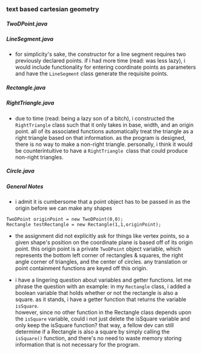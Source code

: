 ### text based cartesian geometry 

##### TwoDPoint.java

##### LineSegment.java

* for simplicity's sake, the constructor for a line segment requires two previously declared points.  if i had more time (read: was less lazy), i would include functionality for entering coordinate points as parameters and have the `LineSegment` class generate the requisite points.

##### Rectangle.java

##### RightTriangle.java

* due to time (read: being a lazy son of a bitch), i constructed the `RightTriangle` class such that it only takes in base, width, and an origin point.  all of its associated functions automatically treat the triangle as a right triangle based on that information.  as the program is designed, there is no way to make a non-right triangle.  personally, i think it would be counterintuitive to have a `RightTriangle `class that could produce non-right triangles.

##### Circle.java

##### General Notes


* i admit it is cumbersome that a point object has to be passed in as the origin before we can make any shapes

```
TwoDPoint originPoint = new TwoDPoint(0,0);
Rectangle testRectangle = new Rectangle(1,1,originPoint);
```
       
* the assignment did not explicitly ask for things like vertex points, so a given shape's position on the coordinate plane is based off of its origin point.  this origin point is a private `TwoDPoint` object variable, which represents the bottom left corner of rectangles & squares, the right angle corner of triangles, and the center of circles.  any translation or point containment functions are keyed off this origin.


* i have a lingering question about variables and getter functions.  let me phrase the question with an example: in my `Rectangle` class, i added a boolean variable that holds whether or not the rectangle is also a square.  as it stands, i have a getter function that returns the variable `isSquare`.  
however, since no other function in the Rectangle class depends upon the `isSquare` variable, could i not just delete the isSquare variable and only keep the isSquare function?  that way, a fellow dev can still determine if a Rectangle is also a square by simply calling the `isSquare()` function, and there's no need to waste memory storing information that is not necessary for the program.




